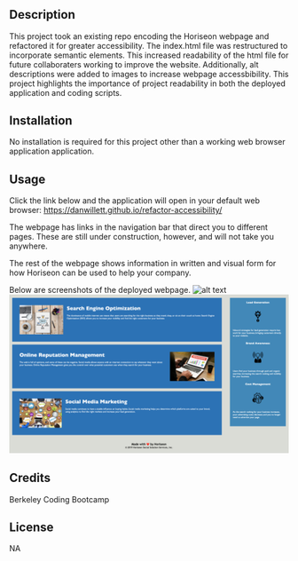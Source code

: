 
# <Refactor-Accesibilility>

## Description

This project took an existing repo encoding the Horiseon webpage and refactored it for greater accessibility. The index.html file was restructured to incorporate semantic 
elements. This increased readability of the html file for future collaboraters working to improve the website. Additionally, alt descriptions were added to images to increase webpage accessbibility. This project highlights the importance of project readability in both the deployed application and coding scripts. 


## Installation

No installation is required for this project other than a working web browser application application.

## Usage

Click the link below and the application will open in your default web browser:
https://danwillett.github.io/refactor-accessibility/

The webpage has links in the navigation bar that direct you to different pages. These are still under construction, however, and will not take you anywhere.

The rest of the webpage shows information in written and visual form for how Horiseon can be used to help your company.

Below are screenshots of the deployed webpage.
![alt text](/assets/images/screen-shot-1.png)
![alt text](/assets/images/screenshot-2.png)


## Credits

Berkeley Coding Bootcamp

## License

NA
